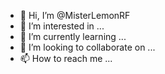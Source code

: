 - 👋 Hi, I’m @MisterLemonRF
- 👀 I’m interested in ...
- 🌱 I’m currently learning ...
- 💞️ I’m looking to collaborate on ...
- 📫 How to reach me ...


<!---
MisterLemonRF/MisterLemonRF is a ✨ special ✨ repository because its `README.md` (this file) appears on your GitHub profile.
You can click the Preview link to take a look at your changes.
--->
